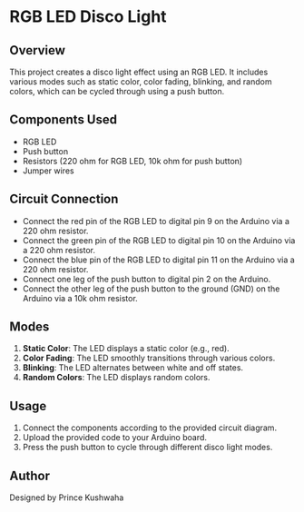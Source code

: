 # RGB LED Disco Light

## Overview
This project creates a disco light effect using an RGB LED. It includes various modes such as static color, color fading, blinking, and random colors, which can be cycled through using a push button.

## Components Used
- RGB LED
- Push button
- Resistors (220 ohm for RGB LED, 10k ohm for push button)
- Jumper wires

## Circuit Connection
- Connect the red pin of the RGB LED to digital pin 9 on the Arduino via a 220 ohm resistor.
- Connect the green pin of the RGB LED to digital pin 10 on the Arduino via a 220 ohm resistor.
- Connect the blue pin of the RGB LED to digital pin 11 on the Arduino via a 220 ohm resistor.
- Connect one leg of the push button to digital pin 2 on the Arduino.
- Connect the other leg of the push button to the ground (GND) on the Arduino via a 10k ohm resistor.

## Modes
1. **Static Color**: The LED displays a static color (e.g., red).
2. **Color Fading**: The LED smoothly transitions through various colors.
3. **Blinking**: The LED alternates between white and off states.
4. **Random Colors**: The LED displays random colors.

## Usage
1. Connect the components according to the provided circuit diagram.
2. Upload the provided code to your Arduino board.
3. Press the push button to cycle through different disco light modes.

## Author
Designed by Prince Kushwaha

